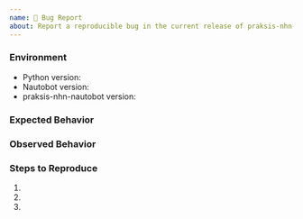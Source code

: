 ```yaml
---
name: 🐛 Bug Report
about: Report a reproducible bug in the current release of praksis-nhn-nautobot
---
```


### Environment
* Python version:  <!-- Example: 3.11.4 -->
* Nautobot version:  <!-- Example: 2.0.0 -->
* praksis-nhn-nautobot version:  <!-- Example: 1.0.0 -->

<!-- What did you expect to happen? -->
### Expected Behavior


<!-- What happened instead? -->
### Observed Behavior

<!--
    Describe in detail the exact steps that someone else can take to reproduce
    this bug using the current release.
-->
### Steps to Reproduce
1.
2.
3.
